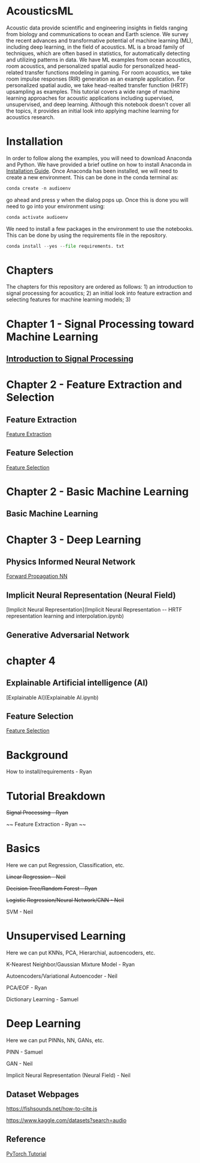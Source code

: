# AcousticsML
Acoustic data provide scientific and engineering insights in fields ranging from biology and communications to ocean and Earth science. We survey the recent advances and transformative potential of machine learning (ML), including deep learning, in the field of acoustics. ML is a broad family of techniques, which are often based in statistics, for automatically detecting and utilizing patterns in data. We have ML examples from ocean acoustics, room acoustics, and personalized spatial audio for personalized head-related transfer functions modeling in gaming. For room acoustics, we take room impulse responses (RIR) generation as an example application. For personalized spatial audio, we take head-realted transfer function (HRTF) upsampling as examples. This tutorial covers a wide range of machine learning approaches for acoustic applications including supervised, unsupervised, and deep learning. Although this notebook doesn't cover all the topics, it provides an initial look into applying machine learning for acoustics research.

# Installation 
In order to follow along the examples, you will need to download Anaconda and Python. We have provided a brief outline on how to install Anaconda in [Installation Guide](Python_Installation_instructions.pdf). Once Anaconda has been installed, we will need to create a new environment. This can be done in the conda terminal as: 
```python
conda create -n audioenv
```

go ahead and press y when the dialog pops up. Once this is done you will need to go into your environment using:
```python
conda activate audioenv
```

We need to install a few packages in the environment to use the notebooks. This can be done by using the requirements file in the repository. 

```python
conda install --yes --file requirements. txt
```

# Chapters
The chapters for this repository are ordered as follows: 1) an introduction to signal processing for acoustics; 2) an initial look into feature extraction and selecting features for machine learning models; 3) 

# Chapter 1 - Signal Processing toward Machine Learning
## [Introduction to Signal Processing](Introduction_Signal_Processing.ipynb)

# Chapter 2 - Feature Extraction and Selection
## Feature Extraction
[Feature Extraction](FeatureExtraction.ipynb)

## Feature Selection
[Feature Selection](FeatureSelection.ipynb)

# Chapter 2 - Basic Machine Learning
## Basic Machine Learning 

## 

# Chapter 3 - Deep Learning
## Physics Informed Neural Network
[Forward Propagation NN](PINNs_forward.ipynb)

## Implicit Neural Representation (Neural Field)
[Implicit Neural Representation](Implicit Neural Representation -- HRTF representation learning and interpolation.ipynb)

## Generative Adversarial Network

# chapter 4
## Explainable Artificial intelligence (AI)
[Explainable AI](Explainable AI.ipynb)

## Feature Selection
[Feature Selection](FeatureSelection.ipynb)



# Background

How to install/requirements - Ryan

# Tutorial Breakdown

~~Signal Processing - Ryan~~

~~ Feature Extraction - Ryan ~~

# Basics
Here we can put Regression, Classification, etc.

~~Linear Regression - Neil~~

~~Decision Tree/Random Forest - Ryan~~

~~Logistic Regression/Neural Network/CNN - Neil~~

SVM - Neil

# Unsupervised Learning
Here we can put KNNs, PCA, Hierarchial, autoencoders, etc.

K-Nearest Neighbor/Gaussian Mixture Model - Ryan

Autoencoders/Variational Autoencoder - Neil

PCA/EOF - Ryan

Dictionary Learning - Samuel

# Deep Learning
Here we can put PINNs, NN, GANs, etc.

PINN - Samuel

GAN - Neil

Implicit Neural Representation (Neural Field) - Neil

## Dataset Webpages
https://fishsounds.net/how-to-cite.js

https://www.kaggle.com/datasets?search=audio


## Reference
[PyTorch Tutorial](https://github.com/yunjey/pytorch-tutorial/tree/master)

